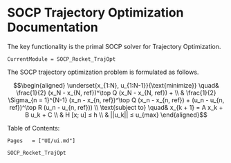 # SOCP Trajectory Optimization Documentation

The key functionality is the primal SOCP solver for Trajectory Optimization.

```@meta
CurrentModule = SOCP_Rocket_TrajOpt
```

The SOCP trajectory optimization problem is formulated as follows.

```math
\begin{aligned}
\underset{x_{1:N}, u_{1:N-1}}{\text{minimize}} \quad& \frac{1}{2} (x_N - x_{N, ref})^\top Q (x_N - x_{N, ref}) + \\
& \frac{1}{2} \Sigma_{n = 1}^{N-1} (x_n - x_{n, ref})^\top Q (x_n - x_{n, ref})
+ (u_n - u_{n, ref})^\top R (u_n - u_{n, ref}))  \\
\text{subject to} \quad& x_{k + 1} = A x_k + B u_k + C \\
& H [x; u] ≤ h \\
& ||u_k|| ≤ u_{max}
\end{aligned}
```

Table of Contents:
```@contents
Pages   = ["UI/ui.md"]
```


```@docs
SOCP_Rocket_TrajOpt
```
